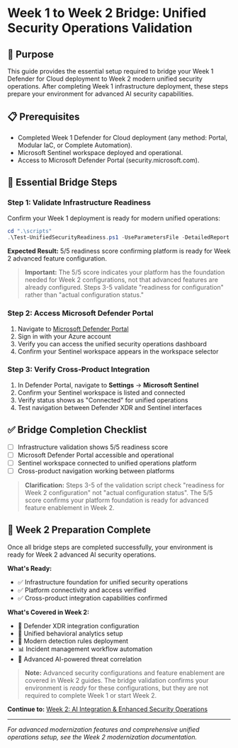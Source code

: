 # Week 1 to Week 2 Bridge: Unified Security Operations Validation

## **🎯 Purpose**

This guide provides the essential setup required to bridge your Week 1 Defender for Cloud deployment to Week 2 modern unified security operations. After completing Week 1 infrastructure deployment, these steps prepare your environment for advanced AI security capabilities.

## **📋 Prerequisites**

- Completed Week 1 Defender for Cloud deployment (any method: Portal, Modular IaC, or Complete Automation).
- Microsoft Sentinel workspace deployed and operational.
- Access to Microsoft Defender Portal (security.microsoft.com).

## **🚀 Essential Bridge Steps**

### **Step 1: Validate Infrastructure Readiness**

Confirm your Week 1 deployment is ready for modern unified operations:

```powershell
cd ".\scripts"
.\Test-UnifiedSecurityReadiness.ps1 -UseParametersFile -DetailedReport
```

**Expected Result:** 5/5 readiness score confirming platform is ready for Week 2 advanced feature configuration.

> **Important:** The 5/5 score indicates your platform has the foundation needed for Week 2 configurations, not that advanced features are already configured. Steps 3-5 validate "readiness for configuration" rather than "actual configuration status."

### **Step 2: Access Microsoft Defender Portal**

1. Navigate to [Microsoft Defender Portal](https://security.microsoft.com)
2. Sign in with your Azure account
3. Verify you can access the unified security operations dashboard
4. Confirm your Sentinel workspace appears in the workspace selector

### **Step 3: Verify Cross-Product Integration**

1. In Defender Portal, navigate to **Settings** → **Microsoft Sentinel**
2. Confirm your Sentinel workspace is listed and connected
3. Verify status shows as "Connected" for unified operations
4. Test navigation between Defender XDR and Sentinel interfaces

## **✅ Bridge Completion Checklist**

- [ ] Infrastructure validation shows 5/5 readiness score
- [ ] Microsoft Defender Portal accessible and operational
- [ ] Sentinel workspace connected to unified operations platform
- [ ] Cross-product navigation working between platforms

> **Clarification:** Steps 3-5 of the validation script check "readiness for Week 2 configuration" not "actual configuration status". The 5/5 score confirms your platform foundation is ready for advanced feature enablement in Week 2.

## **🎯 Week 2 Preparation Complete**

Once all bridge steps are completed successfully, your environment is ready for Week 2 advanced AI security operations.

**What's Ready:**

- ✅ Infrastructure foundation for unified security operations
- ✅ Platform connectivity and access verified
- ✅ Cross-product integration capabilities confirmed

**What's Covered in Week 2:**

- 🔗 Defender XDR integration configuration
- 🧠 Unified behavioral analytics setup  
- 🎯 Modern detection rules deployment
- 📊 Incident management workflow automation
- 🤖 Advanced AI-powered threat correlation

> **Note:** Advanced security configurations and feature enablement are covered in Week 2 guides. The bridge validation confirms your environment is *ready* for these configurations, but they are not required to complete Week 1 or start Week 2.

**Continue to:** [Week 2: AI Integration & Enhanced Security Operations](../02%20-%20AI%20Integration%20&%20Enhanced%20Security%20Operations/README.md)

---

*For advanced modernization features and comprehensive unified operations setup, see the Week 2 modernization documentation.*
